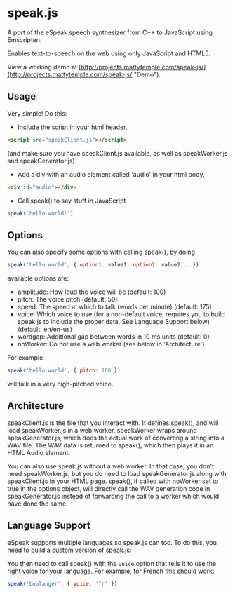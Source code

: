 speak.js
========

A port of the eSpeak speech synthesizer from C++ to JavaScript using Emscripten.

Enables text-to-speech on the web using only JavaScript and HTML5.

View a working demo at [http://projects.mattytemple.com/speak-js/](http://projects.mattytemple.com/speak-js/ "Demo").

Usage
-----

Very simple! Do this:

 * Include the script in your html header,
 
```html
<script src="speakClient.js"></script>
```

   (and make sure you have speakClient.js available, as well as
   speakWorker.js and speakGenerator.js)

 * Add a div with an audio element called 'audio' in your html body,

```html
<div id="audio"></div>
```

 * Call speak() to say stuff in JavaScript

```javascript
speak('hello world!')
```

Options
-------

You can also specify some options with calling speak(), by doing

```javascript
speak('hello world', { option1: value1, option2: value2 .. })
```

available options are:

 * amplitude: How loud the voice will be (default: 100)
 * pitch: The voice pitch (default: 50)
 * speed: The speed at which to talk (words per minute) (default: 175)
 * voice: Which voice to use (for a non-default voice, requires you to
          build speak.js to include the proper data. See Language Support
          below) (default: en/en-us)
 * wordgap: Additional gap between words in 10 ms units (default: 0)
 * noWorker: Do not use a web worker (see below in 'Architecture')

For example

```javascript
speak('hello world', { pitch: 100 })
```

will talk in a very high-pitched voice.

Architecture
------------

speakClient.js is the file that you interact with. It defines speak(), and
will load speakWorker.js in a web worker. speakWorker wraps around
speakGenerator.js, which does the actual work of converting a string into
a WAV file. The WAV data is returned to speak(), which then plays it in
an HTML Audio element.

You can also use speak.js without a web worker. In that case, you don't
need speakWorker.js, but you do need to load speakGenerator.js along
with speakClient.js in your HTML page. speak(), if called with noWorker
set to true in the options object, will directly call the WAV generation
code in speakGenerator.js instead of forwarding the call to a worker
which would have done the same.

Language Support
----------------

eSpeak supports multiple languages so speak.js can too. To do this, you
need to build a custom version of speak.js:

You then need to call speak() with the `voice` option that tells it to use the
right voice for your language. For example, for French this should work:

```javascript
speak('boulanger', { voice: 'fr' })
```

